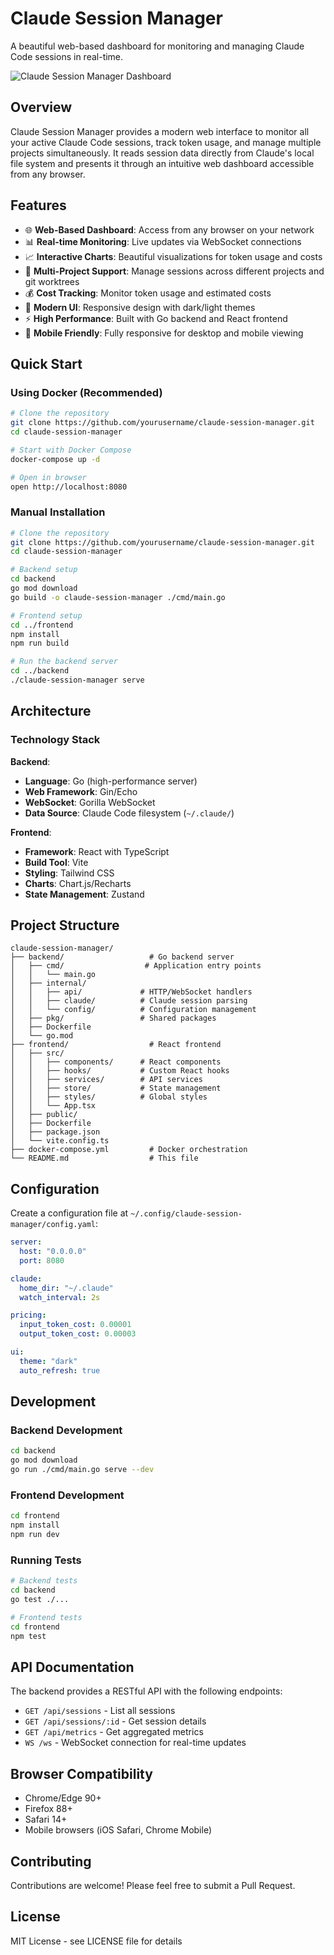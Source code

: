 # Claude Session Manager

A beautiful web-based dashboard for monitoring and managing Claude Code sessions in real-time.

![Claude Session Manager Dashboard](dashboard.png)

## Overview

Claude Session Manager provides a modern web interface to monitor all your active Claude Code sessions, track token usage, and manage multiple projects simultaneously. It reads session data directly from Claude's local file system and presents it through an intuitive web dashboard accessible from any browser.

## Features

- 🌐 **Web-Based Dashboard**: Access from any browser on your network
- 📊 **Real-time Monitoring**: Live updates via WebSocket connections
- 📈 **Interactive Charts**: Beautiful visualizations for token usage and costs
- 🎯 **Multi-Project Support**: Manage sessions across different projects and git worktrees
- 💰 **Cost Tracking**: Monitor token usage and estimated costs
- 🎨 **Modern UI**: Responsive design with dark/light themes
- ⚡ **High Performance**: Built with Go backend and React frontend
- 📱 **Mobile Friendly**: Fully responsive for desktop and mobile viewing

## Quick Start

### Using Docker (Recommended)

```bash
# Clone the repository
git clone https://github.com/yourusername/claude-session-manager.git
cd claude-session-manager

# Start with Docker Compose
docker-compose up -d

# Open in browser
open http://localhost:8080
```

### Manual Installation

```bash
# Clone the repository
git clone https://github.com/yourusername/claude-session-manager.git
cd claude-session-manager

# Backend setup
cd backend
go mod download
go build -o claude-session-manager ./cmd/main.go

# Frontend setup
cd ../frontend
npm install
npm run build

# Run the backend server
cd ../backend
./claude-session-manager serve
```

## Architecture

### Technology Stack

**Backend**:
- **Language**: Go (high-performance server)
- **Web Framework**: Gin/Echo
- **WebSocket**: Gorilla WebSocket
- **Data Source**: Claude Code filesystem (`~/.claude/`)

**Frontend**:
- **Framework**: React with TypeScript
- **Build Tool**: Vite
- **Styling**: Tailwind CSS
- **Charts**: Chart.js/Recharts
- **State Management**: Zustand

## Project Structure

```
claude-session-manager/
├── backend/                   # Go backend server
│   ├── cmd/                  # Application entry points
│   │   └── main.go          
│   ├── internal/            
│   │   ├── api/             # HTTP/WebSocket handlers
│   │   ├── claude/          # Claude session parsing
│   │   └── config/          # Configuration management
│   ├── pkg/                 # Shared packages
│   ├── Dockerfile           
│   └── go.mod              
├── frontend/                  # React frontend
│   ├── src/                
│   │   ├── components/      # React components
│   │   ├── hooks/           # Custom React hooks
│   │   ├── services/        # API services
│   │   ├── store/           # State management
│   │   ├── styles/          # Global styles
│   │   └── App.tsx         
│   ├── public/             
│   ├── Dockerfile          
│   ├── package.json        
│   └── vite.config.ts      
├── docker-compose.yml         # Docker orchestration
└── README.md                  # This file
```

## Configuration

Create a configuration file at `~/.config/claude-session-manager/config.yaml`:

```yaml
server:
  host: "0.0.0.0"
  port: 8080

claude:
  home_dir: "~/.claude"
  watch_interval: 2s

pricing:
  input_token_cost: 0.00001
  output_token_cost: 0.00003

ui:
  theme: "dark"
  auto_refresh: true
```

## Development

### Backend Development

```bash
cd backend
go mod download
go run ./cmd/main.go serve --dev
```

### Frontend Development

```bash
cd frontend
npm install
npm run dev
```

### Running Tests

```bash
# Backend tests
cd backend
go test ./...

# Frontend tests
cd frontend
npm test
```

## API Documentation

The backend provides a RESTful API with the following endpoints:

- `GET /api/sessions` - List all sessions
- `GET /api/sessions/:id` - Get session details
- `GET /api/metrics` - Get aggregated metrics
- `WS /ws` - WebSocket connection for real-time updates

## Browser Compatibility

- Chrome/Edge 90+
- Firefox 88+
- Safari 14+
- Mobile browsers (iOS Safari, Chrome Mobile)

## Contributing

Contributions are welcome! Please feel free to submit a Pull Request.

## License

MIT License - see LICENSE file for details